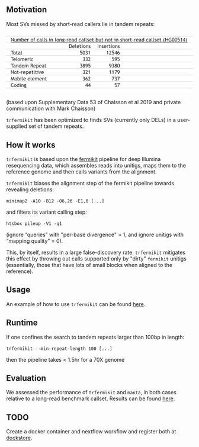 ## Motivation 

Most SVs missed by short-read callers lie in tandem repeats: 

![](images/most_missing_SVs_lie_in_tandem_repeats.png)

(based upon Supplementary Data 53 of Chaisson et al 2019 and private communication with Mark Chaisson) 

`trfermikit` has been optimized to finds SVs (currently only DELs) in a user-supplied set of tandem repeats. 

## How it works 

`trfermikit` is based upon the [fermikit](https://github.com/lh3/fermikit) pipeline for deep Illumina resequencing data, which assembles reads into unitigs, maps them to the reference genome and then calls variants from the alignment.

`trfermikit` biases the alignment step of the fermikit pipeline towards revealing deletions:

```
minimap2 -A10 -B12 -O6,26 -E1,0 [...]
```

and filters its variant calling step:

```
htsbox pileup -V1 -q1
```

(ignore “queries” with "per-base divergence" > 1, and ignore unitigs with “mapping quality” = 0). 

This, by itself, results in a large false-discovery rate. `trfermikit` mitigates this effect by throwing out calls supported only by "dirty" `fermikit` unitigs (essentially, those that have lots of small blocks when aligned to the reference). 

## Usage

An example of how to use `trfermikit` can be found [here](test-trfermikit.sh). 

## Runtime

If one confines the search to tandem repeats larger than 100bp in length:

```
trfermikit --min-repeat-length 100 [...]
```

then the pipeline takes < 1.5hr for a 70X genome

## Evaluation 

We assessed the performance of `trfermikit` 
and `manta`, in both cases relative to a long-read benchmark callset. Results can be found [here](evaluate-calls/evaluate.ipynb).

## TODO

Create a docker container and nextflow workflow and register both at [dockstore](https://dockstore.org/).

